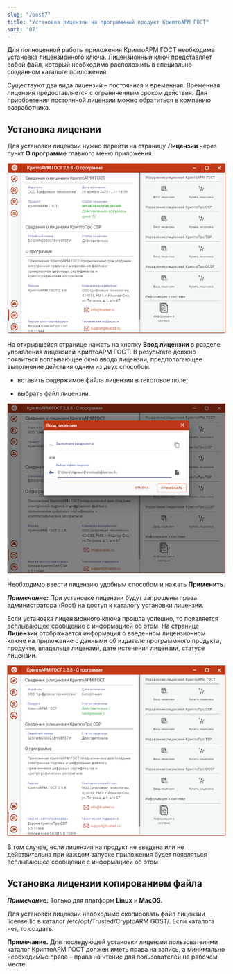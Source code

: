 ```yaml
---
slug: "/post7"
title: "Установка лицензии на программный продукт КриптоАРМ ГОСТ"
sort: "07"
---
```


Для полноценной работы приложения КриптоАРМ ГОСТ необходима установка лицензионного ключа. Лицензионный ключ представляет собой файл, который необходимо расположить в специально созданном каталоге приложения.

Существуют два вида лицензий – постоянная и временная. Временная лицензия предоставляется с ограниченным сроком действия. Для приобретения постоянной лицензии можно обратиться в компанию разработчика.

## Установка лицензии

Для установки лицензии нужно перейти на страницу **Лицензии** через пункт **О программе** главного меню приложения. 

![license.png](./images/license.png "Страница ввода лицензионного ключа")

На открывшейся странице нажать на кнопку **Ввод лицензии** в разделе  управления лицензией КриптоАРМ ГОСТ.
В результате должно появиться всплывающее окно ввода лицензии, предполагающее выполнение действия одним из двух способов:

-   вставить содержимое файла лицензии в текстовое поле;

-   выбрать файл лицензии.

![input-lic-gost.png](./images/input-lic-gost.png "Диалоговое окно с выбором варианта ввода лицензионного ключа")

Необходимо ввести лицензию удобным способом и нажать **Применить**.

***Примечание:*** При установке лицензии будут запрошены права администратора (Root) на доступ к каталогу установки лицензии.

Если установка лицензионного ключа прошла успешно, то появляется всплывающее  cообщение с информацией об этом. На странице **Лицензии** отображается информация о введенном лицензионном ключе на приложение с данными об издателе программного продукта, продукте, владельце лицензии, дате истечения лицензии, статусе лицензии.

![license-gost.png](./images/license-gost.png "Сведения о лицензии")

В том случае, если лицензия на продукт не введена или не действительна при каждом запуске приложения будет появляться всплывающее сообщение с информацией об этом.

## Установка лицензии копированием файла

***Примечание:*** Только для платформ **Linux** и **MacOS.**

Для установки лицензии необходимо скопировать файл лицензии license.lic в
каталог /etc/opt/Trusted/CryptoARM GOST/. Если каталога нет, то создать.

**Примечание.** Для последующей установки лицензии пользователями каталог КриптоАРМ ГОСТ должен иметь права на запись, а минимально необходимые права – права на чтение для пользователей на рабочем месте.
